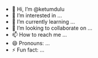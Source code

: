 - 👋 Hi, I’m @ketumdulu
- 👀 I’m interested in ...
- 🌱 I’m currently learning ...
- 💞️ I’m looking to collaborate on ...
- 📫 How to reach me ...
- 😄 Pronouns: ...
- ⚡ Fun fact: ...

<!---
ketumdulu/ketumdulu is a ✨ special ✨ repository because its `README.md` (this file) appears on your GitHub profile.
You can click the Preview link to take a look at your changes.
--->

